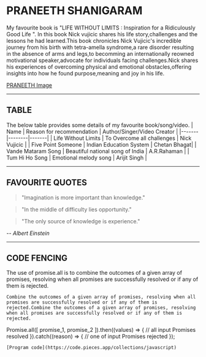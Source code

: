 # PRANEETH SHANIGARAM
My favourite book is "LIFE WITHOUT LIMITS : Inspiration for a Ridiculously Good Life ". In this book Nick vujicic shares his life story,challenges and the lessons he had learned.This book chronicles Nick Vujicic's incredible journey from his birth with tetra-amella syndrome,a rare disorder resulting in the absence of arms and legs,to becomming an internationally reowned motivational speaker,advocate for individuals facing challenges.Nick shares his experiences of overcoming physical and emotional obstacles,offering insights into how he found purpose,meaning and joy in his life.

[PRANEETH Image](./IMG_Praneeth_Shanigaram.jpg)

-------
## TABLE
The below table provides some details of my favourite book/song/video.
| Name | Reason for recommendation | Author/Singer/Video Creator |
|-------|--------|-------|
| Life Without Limits | To Overcome all challenges | Nick Vujicic |
| Five Point Someone | Indian Education System | Chetan Bhagat|
| Vande Mataram Song | Beautiful national song of India | A.R.Rahaman |
| Tum Hi Ho Song | Emotional melody song | Arijit Singh |

-------
## FAVOURITE QUOTES
>"Imagination is more important than knowledge."

>"In the middle of difficulty lies opportunity."

>"The only source of knowledge is experience."

-- *Albert Einstein*

-------
## CODE FENCING
The use of promise.all is to combine the outcomes of a given array of promises, resolving when all promises are successfully resolved or if any of them is rejected.

```
Combine the outcomes of a given array of promises, resolving when all promises are successfully resolved or if any of them is rejected.Combine the outcomes of a given array of promises, resolving when all promises are successfully resolved or if any of them is rejected.
```
Promise.all([ promise_1, promise_2 ]).then((values) => {
    // all input Promises resolved
}).catch((reason) => {
    // one of input Promises rejected
});
```
[Program code](https://code.pieces.app/collections/javascript)
